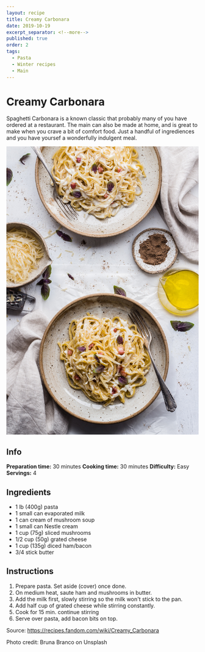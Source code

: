 ```yaml
---
layout: recipe
title: Creamy Carbonara
date: 2019-10-19
excerpt_separator: <!--more-->
published: true
order: 2
tags:
  - Pasta
  - Winter recipes
  - Main
---
```


# Creamy Carbonara

Spaghetti Carbonara is a known classic that probably many of you have ordered at a restaurant. The main can also be made at home, and is great to make when you crave a bit of comfort food. Just a handful of ingrediences and you have yoursef a wonderfully indulgent meal.

<!--more-->

[![Pasta](/_uploads/pasta.jpg)](/_uploads/pasta.jpg)

## Info

**Preparation time:** 30 minutes
**Cooking time:** 30 minutes
**Difficulty:** Easy
**Servings:** 4

## Ingredients

- 1 lb (400g) pasta
- 1 small can evaporated milk
- 1 can cream of mushroom soup
- 1 small can Nestle cream
- 1 cup (75g) sliced mushrooms
- 1/2 cup (50g) grated cheese
- 1 cup (135g) diced ham/bacon
- 3/4 stick butter


## Instructions

1.	Prepare pasta. Set aside (cover) once done.
2.	On medium heat, saute ham and mushrooms in butter.
3.	Add the milk first, slowly stirring so the milk won't stick to the pan.
4.	Add half cup of grated cheese while stirring constantly.
5.	Cook for 15 min. continue stirring
6.	Serve over pasta, add bacon bits on top.


Source: https://recipes.fandom.com/wiki/Creamy_Carbonara

Photo credit: Bruna Branco on Unsplash
